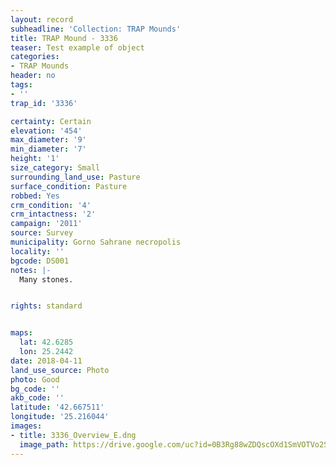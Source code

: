 ```yaml
---
layout: record
subheadline: 'Collection: TRAP Mounds'
title: TRAP Mound - 3336
teaser: Test example of object
categories:
- TRAP Mounds
header: no
tags:
- ''
trap_id: '3336'

certainty: Certain
elevation: '454'
max_diameter: '9'
min_diameter: '7'
height: '1'
size_category: Small
surrounding_land_use: Pasture
surface_condition: Pasture
robbed: Yes
crm_condition: '4'
crm_intactness: '2'
campaign: '2011'
source: Survey
municipality: Gorno Sahrane necropolis
locality: ''
bgcode: DS001
notes: |-
  Many stones.


rights: standard


maps:
  lat: 42.6285
  lon: 25.2442
date: 2018-04-11
land_use_source: Photo
photo: Good
bg_code: ''
akb_code: ''
latitude: '42.667511'
longitude: '25.216044'
images:
- title: 3336_Overview_E.dng
  image_path: https://drive.google.com/uc?id=0B3Rg88wZDQscOXd1SmVOTVo2SmM
---
```

